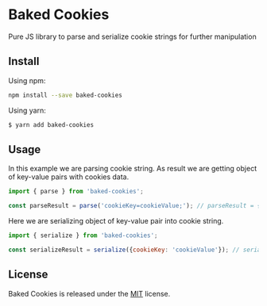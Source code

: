 # Baked Cookies

Pure JS library to parse and serialize cookie strings for further manipulation

## Install

Using npm:

```bash
npm install --save baked-cookies
```

Using yarn:

```bash
$ yarn add baked-cookies
```

## Usage

In this example we are parsing cookie string. As result we are getting object of key-value pairs with cookies data.

``` javascript
import { parse } from 'baked-cookies';

const parseResult = parse('cookieKey=cookieValue;'); // parseResult = {cookieKey: 'cookieValue'}
```

Here we are serializing object of key-value pair into cookie string.

``` javascript
import { serialize } from 'baked-cookies';

const serializeResult = serialize({cookieKey: 'cookieValue'}); // serializeResult = 'cookieKey=cookieValue;'
```

## License

Baked Cookies is released under the [MIT](License) license.